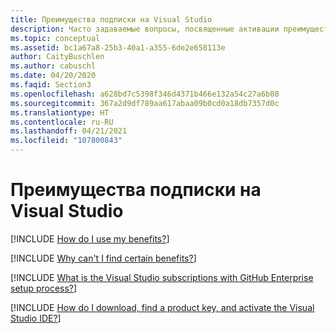 ```yaml
---
title: Преимущества подписки на Visual Studio
description: Часто задаваемые вопросы, посвященные активации преимуществ подписки.
ms.topic: conceptual
ms.assetid: bc1a67a8-25b3-40a1-a355-6de2e658113e
author: CaityBuschlen
ms.author: cabuschl
ms.date: 04/20/2020
ms.faqid: Section3
ms.openlocfilehash: a628bd7c5398f346d4371b466e132a54c27a6b08
ms.sourcegitcommit: 367a2d9df789aa617abaa09b0cd0a18db7357d0c
ms.translationtype: HT
ms.contentlocale: ru-RU
ms.lasthandoff: 04/21/2021
ms.locfileid: "107800843"
---
```

# <a name="visual-studio-subscription-benefits"></a>Преимущества подписки на Visual Studio

[!INCLUDE [How do I use my benefits?](includes/use-benefits.md)]

[!INCLUDE [Why can't I find certain benefits?](includes/available-benefits.md)]

[!INCLUDE [What is the Visual Studio subscriptions with GitHub Enterprise setup process?](includes/ghe-process.md)]

[!INCLUDE [How do I download, find a product key, and activate the Visual Studio IDE?](includes/activate-ide.md)]

